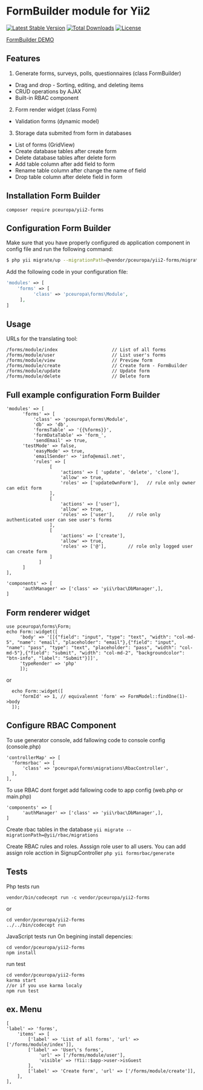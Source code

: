 FormBuilder module for Yii2
===================

[![Latest Stable Version](https://poser.pugx.org/pceuropa/yii2-forms/v/stable)](https://packagist.org/packages/pceuropa/yii2-forms) [![Total Downloads](https://poser.pugx.org/pceuropa/yii2-forms/downloads)](https://packagist.org/packages/pceuropa/yii2-forms) [![License](https://poser.pugx.org/pceuropa/yii2-forms/license)](https://packagist.org/packages/pceuropa/yii2-forms)

[FormBuilder DEMO](https://pceuropa.net/yii2-extensions/yii2-forms)

## Features


1. Generate forms, surveys, polls, questionnaires (class FormBuilder)
 * Drag and drop - Sorting, editing, and deleting items
 * CRUD operations by AJAX
 * Built-in RBAC component

 
2. Form render  widget (class Form)
 * Validation forms (dynamic model)

3. Storage data submited from form in databases
 * List of forms (GridView)
 * Create database tables after create form 
 * Delete database tables after delete form
 * Add table column after add field to form 
 * Rename table column after change the name of field
 * Drop table column after delete field in form

## Installation Form Builder
```
composer require pceuropa/yii2-forms
```

## Configuration Form Builder
Make sure that you have properly configured `db` application component in config file and run the following command:
```bash
$ php yii migrate/up --migrationPath=@vendor/pceuropa/yii2-forms/migrations
```

Add the following code in your configuration file:
```php
'modules' => [
    'forms' => [
          'class' => 'pceuropa\forms\Module',
     ],
]
```

##  Usage
URLs for the translating tool:

```
/forms/module/index                    // List of all forms                     
/forms/module/user                     // List user's forms
/forms/module/view                     // Preview form
/forms/module/create                   // Create form - FormBuilder 
/forms/module/update                   // Update form 
/forms/module/delete                   // Delete form
```

## Full example configuration Form Builder

```
'modules' => [
      'forms' => [
          'class' => 'pceuropa\forms\Module',
          'db' => 'db',
          'formsTable' => '{{%forms}}',
          'formDataTable' => 'form_',
          'sendEmail' => true, 
	  'testMode' => false, 
          'easyMode' => true,
          'emailSender' => 'info@email.net',
          'rules' => [
                [
                    'actions' => [ 'update', 'delete', 'clone'],
                    'allow' => true,
                    'roles' => ['updateOwnForm'],   // rule only owner can edit form
                ],
                [
                    'actions' => ['user'],
                    'allow' => true,
                    'roles' => ['user'],     // role only authenticated user can see user's forms
                ],
                [
                    'actions' => ['create'],
                    'allow' => true,
                    'roles' => ['@'],        // role only logged user can create form
                ]
            ]
      ]
],

'components' => [
	  'authManager' => ['class' => 'yii\rbac\DbManager',],
]
```

## Form renderer widget
```
use pceuropa\forms\Form;
echo Form::widget([
     'body' => '[[{"field": "input", "type": "text", "width": "col-md-5", "name": "email", "placeholder": "email"},{"field": "input", "name": "pass", "type": "text", "placeholder": "pass", "width": "col-md-5"},{"field": "submit", "width": "col-md-2", "backgroundcolor": "btn-info", "label": "Submit"}]]',
     'typeRender' => 'php'
     ]);
```
or
```
  echo Form::widget([
     'formId' => 1, // equivalennt 'form' => FormModel::findOne(1)->body
  ]);
```

## Configure RBAC Component
To use generator console, add fallowing code to console config (console.php)
```
'controllerMap' => [
  'formsrbac' => [
      'class' => 'pceuropa\forms\migrations\RbacController',
  ],
],
```


To use RBAC dont forget add fallowing code to app config (web.php or main.php)
```
'components' => [
	  'authManager' => ['class' => 'yii\rbac\DbManager',],
]
```

Create rbac tables in the database
```yii migrate --migrationPath=@yii/rbac/migrations```

Create RBAC rules and roles. Asssign role user to all users. You can add assign role acction in SignupController
```php yii formsrbac/generate```


## Tests
Php tests run 
```
vendor/bin/codecept run -c vendor/pceuropa/yii2-forms
```
or
```
cd vendor/pceuropa/yii2-forms
../../bin/codecept run
```

JavaScript tests run
On begining install depencies:
```
cd vendor/pceuropa/yii2-forms
npm install
```

run test
```
cd vendor/pceuropa/yii2-forms
karma start
//or if you use karma localy
npm run test
```
## ex. Menu
```
[
'label' => 'forms',
    'items' => [
        ['label' => 'List of all forms', 'url' => ['/forms/module/index']],
        ['label' => 'User\'s forms', 
            'url' => ['/forms/module/user'],
            'visible' => !Yii::$app->user->isGuest
        ],
        ['label' => 'Create form', 'url' => ['/forms/module/create']],
    ],
],
```
